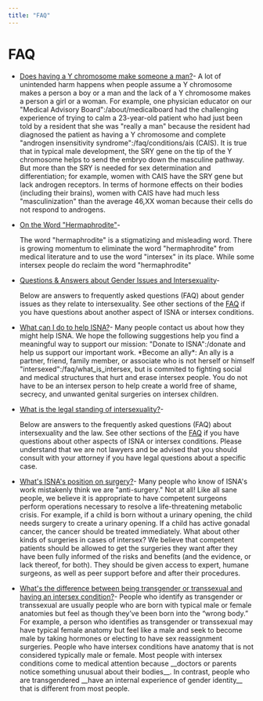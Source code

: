 ```yaml
---
title: "FAQ"
---
```


# FAQ

*   [Does having a Y chromosome make someone a man?][1]\- A lot of unintended harm happens when people assume a Y chromosome makes a person a boy or a man and the lack of a Y chromosome makes a person a girl or a woman. For example, one physician educator on our "Medical Advisory Board":/about/medicalboard had the challenging experience of trying to calm a 23-year-old patient who had just been told by a resident that she was "really a man" because the resident had diagnosed the patient as having a Y chromosome and complete "androgen insensitivity syndrome":/faq/conditions/ais (CAIS). It is true that in typical male development, the SRY gene on the tip of the Y chromosome helps to send the embryo down the masculine pathway. But more than the SRY is needed for sex determination and differentiation; for example, women with CAIS have the SRY gene but lack androgen receptors. In terms of hormone effects on their bodies (including their brains), women with CAIS have had much less "masculinization" than the average 46,XX woman because their cells do not respond to androgens.
*   [On the Word "Hermaphrodite"][2]\-
    
    The word "hermaphrodite" is a stigmatizing and misleading word. There is growing momentum to eliminate the word "hermaphrodite" from medical literature and to use the word "intersex" in its place. While some intersex people do reclaim the word "hermaphrodite"
    
*   [Questions & Answers about Gender Issues and Intersexuality][3]\-
    
    Below are answers to frequently asked questions (FAQ) about gender issues as they relate to intersexuality. See other sections of the [FAQ][4] if you have questions about another aspect of ISNA or intersex conditions.
    
*   [What can I do to help ISNA?][5]\- Many people contact us about how they might help ISNA. We hope the following suggestions help you find a meaningful way to support our mission: "Donate to ISNA":/donate and help us support our important work. \*Become an ally\*: An ally is a partner, friend, family member, or associate who is not herself or himself "intersexed":/faq/what\_is\_intersex, but is commited to fighting social and medical structures that hurt and erase intersex people. You do not have to be an intersex person to help create a world free of shame, secrecy, and unwanted genital surgeries on intersex children.
*   [What is the legal standing of intersexuality?][6]\-
    
    Below are answers to the frequently asked questions (FAQ) about intersexuality and the law. See other sections of the [FAQ][7] if you have questions about other aspects of ISNA or intersex conditions. Please understand that we are not lawyers and be advised that you should consult with your attorney if you have legal questions about a specific case.
    
*   [What's ISNA's position on surgery?][8]\- Many people who know of ISNA's work mistakenly think we are "anti-surgery." Not at all! Like all sane people, we believe it is appropriate to have competent surgeons perform operations necessary to resolve a life-threatening metabolic crisis. For example, if a child is born without a urinary opening, the child needs surgery to create a urinary opening. If a child has active gonadal cancer, the cancer should be treated immediately. What about other kinds of surgeries in cases of intersex? We believe that competent patients should be allowed to get the surgeries they want after they have been fully informed of the risks and benefits (and the evidence, or lack thereof, for both). They should be given access to expert, humane surgeons, as well as peer support before and after their procedures.
*   [What's the difference between being transgender or transsexual and having an intersex condition?][9]\- People who identify as transgender or transsexual are usually people who are born with typical male or female anatomies but feel as though they’ve been born into the “wrong body.” For example, a person who identifies as transgender or transsexual may have typical female anatomy but feel like a male and seek to become male by taking hormones or electing to have sex reassignment surgeries. People who have intersex conditions have anatomy that is not considered typically male or female. Most people with intersex conditions come to medical attention because \_\_doctors or parents notice something unusual about their bodies\_\_. In contrast, people who are transgendered \_\_have an internal experience of gender identity\_\_ that is different from most people.


[1]: /faq/y_chromosome
[2]: /node/16
[3]: /node/101
[4]: /faq/index.html
[5]: /faq/isna/howtohelp
[6]: /node/128
[7]: /faq/index.html
[8]: /faq/surgery
[9]: /faq/transgender
